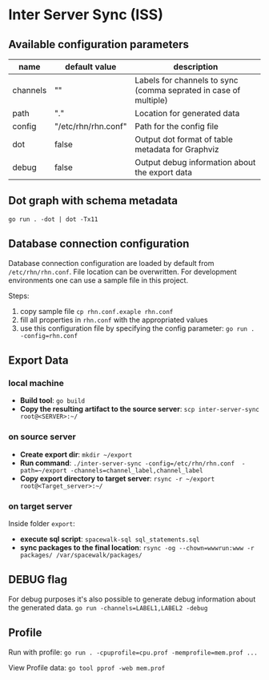 # Inter Server Sync (ISS)

## Available configuration parameters

| name       | default value       | description | 
| ---------- | ------------------- | ----------- |
| channels   | ""                  | Labels for channels to sync (comma seprated in case of multiple) |
| path       | "."                 | Location for generated data|
| config     | "/etc/rhn/rhn.conf" | Path for the config file | 
| dot        | false               | Output dot format of table metadata for Graphviz |
| debug      | false               | Output debug information about the export data |

## Dot graph with schema metadata

`go run . -dot | dot -Tx11`

## Database connection configuration

Database connection configuration are loaded by default from `/etc/rhn/rhn.conf`.
File location can be overwritten. 
For development environments one can use a sample file in this project.

Steps:
1. copy sample file `cp rhn.conf.exaple rhn.conf`
2. fill all properties in `rhn.conf` with the appropriated values
3. use this configuration file by specifying the config parameter: `go run . -config=rhn.conf`


## Export Data
### local machine
- **Build tool**: `go build`
- **Copy the resulting artifact to the source server**: `scp inter-server-sync root@<SERVER>:~/` 

### on source server
- **Create export dir**: `mkdir ~/export`
- **Run command**: `./inter-server-sync -config=/etc/rhn/rhn.conf  -path=~/export -channels=channel_label,channel_label`
- **Copy export directory to target server**: `rsync -r ~/export root@<Target_server>:~/` 

### on target server
Inside folder `export`:
- **execute sql script**: `spacewalk-sql sql_statements.sql`
- **sync packages to the final location**: `rsync -og --chown=wwwrun:www -r packages/ /var/spacewalk/packages/`

## DEBUG flag
For debug purposes it's also possible to generate debug information about the generated data.
`go run -channels=LABEL1,LABEL2 -debug`

## Profile
Run with profile: `go run . -cpuprofile=cpu.prof -memprofile=mem.prof ...`

View Profile data: `go tool pprof -web mem.prof`